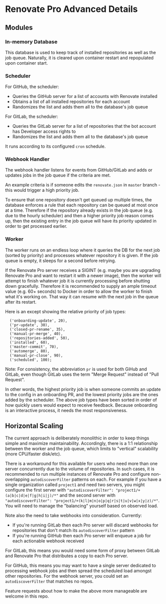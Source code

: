 # Renovate Pro Advanced Details

## Modules

### In-memory Database

This database is used to keep track of installed repositories as well as the job queue. Naturally, it is cleared upon container restart and repopulated upon container start.

### Scheduler

For GitHub, the scheduler:

- Queries the GitHub server for a list of accounts with Renovate installed
- Obtains a list of all installed repositories for each account
- Randomizes the list and adds them all to the database's job queue

For GitLab, the scheduler:

- Queries the GitLab server for a list of repositories that the bot account has Developer access rights to
- Randomizes the list and adds them all to the database's job queue

It runs according to its configured `cron` schedule.

### Webhook Handler

The webhook handler listens for events from GitHub/GitLab and adds or updates jobs in the job queue if the criteria are met.

An example criteria is if someone edits the `renovate.json` in `master` branch - this would trigger a high priority job.

To ensure that one repository doesn't get queued up multiple times, the database enforces a rule that each repository can be queued at most once at a time.
Therefore if the repository already exists in the job queue (e.g. due to the hourly scheduler) and then a higher priority job reason comes up, then the existing entry in the job queue will have its priority updated in order to get processed earlier.

### Worker

The worker runs on an endless loop where it queries the DB for the next job (sorted by priority) and processes whatever repository it is given. If the job queue is empty, it sleeps for a second before retrying.

If the Renovate Pro server receives a SIGINT (e.g. maybe you are upgrading Renovate Pro and want to restart it with a newer image), then the worker will attempt to finish whatever job it is currently processing before shutting down gracefully.
Therefore it is recommended to supply an ample timeout value (e.g. 60+ seconds) to Docker in order to allow the worker to finish what it's working on.
That way it can resume with the next job in the queue after its restart.

Here is an except showing the relative priority of job types:

```
  ('onboarding-update', 20),
  ('pr-update', 30),
  ('closed-pr-rename', 35),
  ('manual-pr-merge', 40),
  ('repositories-added', 50),
  ('installed', 60),
  ('master-commit', 70),
  ('automerge', 80),
  ('manual-pr-close', 90),
  ('scheduled', 100);
```

Note: For consistency, the abbreviation `pr` is used for both GiHub and GitLab, even though GitLab uses the term "Merge Request" instead of "Pull Request".

In other words, the highest priority job is when someone commits an update to the config in an onboarding PR, and the lowest priority jobs are the ones added by the scheduler. The above job types have been sorted in order of how quickly users would expect to receive feedback. Because onboarding is an interactive process, it needs the most responsiveness.

## Horizontal Scaling

The current approach is deliberately monolithic in order to keep things simple and maximize maintainability. Accordingly, there is a 1:1 relationship between the worker and the job queue, which limits to "vertical" scalability (more CPU/faster disk/etc).

There is a workaround for this available for users who need more than one server concurrently due to the volume of repositories. In such cases, it is recommended to run multiple instances of Renovate Pro and configure non-overlapping `autodiscoverFilter` patterns on each. For example if you have a single organization called `project1` and need two servers, you might configure the first server with `"autodiscoverFilter": "project1/+(a|b|c|d|e|f|g|h|i|j)/*"` and the second server with `"autodiscoverFilter": "project1/+(k|l|m|n|o|p|q|r|s|t|u|v|w|x|y|z)/*"`. You will need to manage the "balancing" yourself based on observed load.

Note also the need to take webhooks into consideration. Currently:
- If you're running GitLab then each Pro server will discard webhooks for repositories that don't match its `autodiscoverFilter` pattern
- If you're running GitHub then each Pro server will enqueue a job for each actionable webhook received

For GitLab, this means you would need some form of proxy between GitLab and Renovate Pro that distributes a copy to each Pro server.

For GitHub, this means you may want to have a single server dedicated to processing webhook jobs and then spread the scheduled load amongst other repositories. For the webhook server, you could set an `autodiscoverFilter` that matches no repos.

Feature requests about how to make the above more manageable are welcome in this repo.
